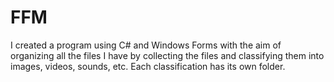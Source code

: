 # FFM
I created a program using C# and Windows Forms with the aim of organizing all the files I have by collecting the files and classifying them into images, videos, sounds, etc. Each classification has its own folder.
